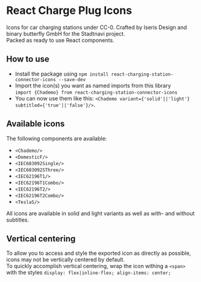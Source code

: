 # React Charge Plug Icons

Icons for car charging stations under CC-0. Crafted by Iseris Design and binary butterfly GmbH for the Stadtnavi
project.  
Packed as ready to use React components.

## How to use

* Install the package using `npm install react-charging-station-connector-icons --save-dev`
* Import the icon(s) you want as named imports from this library  
  `import {Chademo} from react-charging-station-connector-icons`
* You can now use them like this: `<Chademo variant={'solid'||'light'} subtitled={'true'||'false'}/>`.

## Available icons

The following components are available:

* `<Chademo/>`
* `<DomesticF/>`
* `<IEC603092Single/>`
* `<IEC603092SThree/>`
* `<IEC62196T1/>`
* `<IEC62196T1Combo/>`
* `<IEC62196T2/>`
* `<IEC62196T2Combo/>`
* `<TeslaS/>`

All icons are available in solid and light variants as well as with- and without subtitles.

## Vertical centering

To allow you to access and style the exported icon as directly as possible, icons may not be vertically centered by default.  
To quickly accomplish vertical centering, wrap the icon withing a `<span>` with the
styles `display: flex|inline-flex; align-items: center;`
